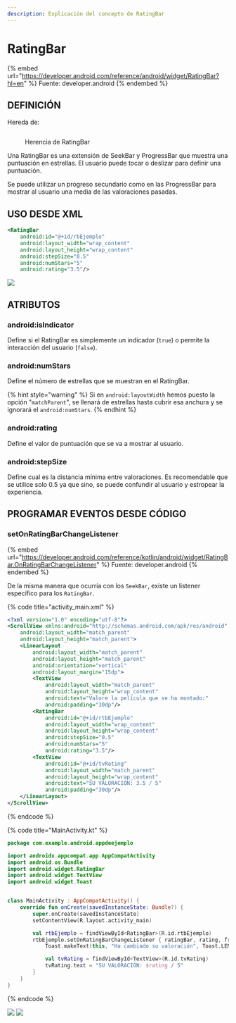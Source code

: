 ```yaml
---
description: Explicación del concepto de RatingBar
---
```


# RatingBar

{% embed url="https://developer.android.com/reference/android/widget/RatingBar?hl=en" %}
Fuente: developer.android
{% endembed %}

## DEFINICIÓN

Hereda de:

<figure><img src="../../../../.gitbook/assets/herencia_ratingbar.png" alt=""><figcaption><p>Herencia de RatingBar</p></figcaption></figure>

Una RatingBar es una extensión de SeekBar y ProgressBar que muestra una puntuación en estrellas. El usuario puede tocar o deslizar para definir una puntuación.&#x20;

Se puede utilizar un progreso secundario como en las ProgressBar para mostrar al usuario una media de las valoraciones pasadas.

## USO DESDE XML

```xml
<RatingBar
    android:id="@+id/rbEjemplo"
    android:layout_width="wrap_content"
    android:layout_height="wrap_content"
    android:stepSize="0.5"
    android:numStars="5"
    android:rating="3.5"/>
```

&#x20;                                              ![](<../../../../.gitbook/assets/image (9) (1).png>)

## ATRIBUTOS

### android:isIndicator

Define si el RatingBar es simplemente un indicador (`true`) o permite la interacción del usuario (`false`).

### android:numStars

Define el número de estrellas que se muestran en el RatingBar.

{% hint style="warning" %}
Si en `android:layoutWidth` hemos puesto la opción "`matchParent`", se llenará de estrellas hasta cubrir esa anchura y se ignorará el `android:numStars`.
{% endhint %}

### android:rating

Define el valor de puntuación que se va a mostrar al usuario.

### android:stepSize

Define cual es la distancia mínima entre valoraciones. Es recomendable que se utilice solo 0.5 ya que sino, se puede confundir al usuario y estropear la experiencia.

## PROGRAMAR EVENTOS DESDE CÓDIGO

### setOnRatingBarChangeListener

{% embed url="https://developer.android.com/reference/kotlin/android/widget/RatingBar.OnRatingBarChangeListener" %}
Fuente: developer.android
{% endembed %}

De la misma manera que ocurría con los `SeekBar`, existe un listener específico para los `RatingBar`.

{% code title="activity_main.xml" %}
```xml
<?xml version="1.0" encoding="utf-8"?>
<ScrollView xmlns:android="http://schemas.android.com/apk/res/android"
    android:layout_width="match_parent"
    android:layout_height="match_parent">
    <LinearLayout
        android:layout_width="match_parent"
        android:layout_height="match_parent"
        android:orientation="vertical"
        android:layout_margin="15dp">
        <TextView
            android:layout_width="match_parent"
            android:layout_height="wrap_content"
            android:text="Valore la película que se ha montado:"
            android:padding="30dp"/>
        <RatingBar
            android:id="@+id/rtbEjemplo"
            android:layout_width="wrap_content"
            android:layout_height="wrap_content"
            android:stepSize="0.5"
            android:numStars="5"
            android:rating="3.5"/>
        <TextView
            android:id="@+id/tvRating"
            android:layout_width="match_parent"
            android:layout_height="wrap_content"
            android:text="SU VALORACIÓN: 3.5 / 5"
            android:padding="30dp"/>
    </LinearLayout>
</ScrollView>
```
{% endcode %}

{% code title="MainActivity.kt" %}
```kotlin
package com.example.android.appdeejemplo

import androidx.appcompat.app.AppCompatActivity
import android.os.Bundle
import android.widget.RatingBar
import android.widget.TextView
import android.widget.Toast


class MainActivity : AppCompatActivity() {
    override fun onCreate(savedInstanceState: Bundle?) {
        super.onCreate(savedInstanceState)
        setContentView(R.layout.activity_main)

        val rtbEjemplo = findViewById<RatingBar>(R.id.rtbEjemplo)
        rtbEjemplo.setOnRatingBarChangeListener { ratingBar, rating, fromUser ->
            Toast.makeText(this, "Ha cambiado su valoración", Toast.LENGTH_LONG).show()

            val tvRating = findViewById<TextView>(R.id.tvRating)
            tvRating.text = "SU VALORACIÓN: $rating / 5"
        }
    }
}
```
{% endcode %}

![](<../../../../.gitbook/assets/image (16).png>)                               ![](../../../../.gitbook/assets/image.png)
